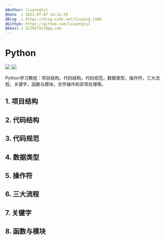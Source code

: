 ```yaml
---
@Author: liuyangly1
@Date  : 2021-07-07 14:12:19
@Blog  : https://blog.csdn.net/liuyang_1106
@Github: https://github.com/liuyangly1
@Email : 522927317@qq.com
---
```


# Python

[<img src="https://img.shields.io/badge/Github-%E8%AF%B7%E7%82%B9%E4%B8%AAStar%EF%BC%8C%E6%84%9F%E8%B0%A2%EF%BC%81-red" />](https://github.com/liuyangly1/Python) [<img src="https://img.shields.io/badge/CSDN-%E8%AF%B7%E7%82%B9%E4%B8%80%E4%B8%AA%E5%85%B3%E6%B3%A8%EF%BC%8C%E6%84%9F%E8%B0%A2%EF%BC%81-brightgreen" />](https://blog.csdn.net/liuyang_1106)

Python学习教程：项目结构，代码结构，代码规范，数据类型，操作符，三大流程，关键字，函数与模块，文件操作和异常处理等。

## 1. 项目结构

## 2. 代码结构

## 3. 代码规范

## 4. 数据类型

## 5. 操作符

## 6. 三大流程

## 7. 关键字

## 8. 函数与模块

